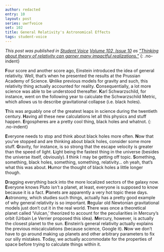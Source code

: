 ```yaml
---
author: redacted
entry: 10
layout: post
series: uwrfvoice
set: 102
title: General Relativity's Astronomical Effects
tags: student-voice
---
```


*This post was published in [Student Voice](http://uwrfvoice.com) [Volume 102,
Issue 10](http://uwrfvoice.com/pdf/151120studentvoice.pdf) as ["Thinking about
theory of relativity can garner many impactful
realizations."](http://uwrfvoice.com/etcetera/14981)*
{: .no-indent}

**F**our score and another score ago, Einstein introduced the idea of general
relativity. Well, that’s when he presented the results at the Prussian Academy
of Science. **U**nlike previous models for gravity and such, this relativity
thing actually accounted for reality. **C**onsequentially, a lot more science
was able to be understood thereafter. **K**arl Schwarzschild, for instance, went
on the following year to calculate the Schwarzschild Metric, which allows us to
describe gravitational collapse (i.e. black holes).

**T**his was arguably one of the greatest leaps in science during the twentieth
century. **H**aving all these new calculations let all this physics and stuff
happen. **E**rgospheres are a pretty cool thing, black holes and whatnot.
{: .no-indent}

**E**veryone needs to stop and think about black holes more often. **N**ow that
you’ve stopped and are thinking about black holes, consider some more stuff.
**G**ravity, for instance, is so strong that the escape velocity is greater than
the speed of light. **L**ight being the fastest thing in the universe (besides
the universe itself, obviously). **I** think I may be getting off topic.
**S**omething, something, black holes, something, something, relativity… oh
yeah, that’s what this was about. **H**umor the thought of black holes a little
longer though.

**D**ragging everything back into the more localized sectors of the galaxy now.
**E**veryone knows Pluto isn’t a planet, at least, everyone is supposed to know
because it is a fact. **P**lanets are apparently a very hot topic these days.
**A**stronomy, which studies such things, actually has a pretty good example of
why general relativity is so important. **R**egular old Newtonian gravitational
models just don’t cut it in the real world. **T**here was once a theoretical
planet called ‘Vulcan,’ theorized to account for the peculiarities in Mercury’s
orbit (Urbain Le Verrier proposed this idea). **M**ercury, however, is actually
the closest planet to the sun. **E**instein’s general relativity actually
explains the previous miscalculations (because science, Google it). **N**ow we
don’t have to go around making up planets and other arbitrary parameters to fix
our silly mistakes. **T**oday, we actually accommodate for the properties of
space before trying to calculate things within it.
